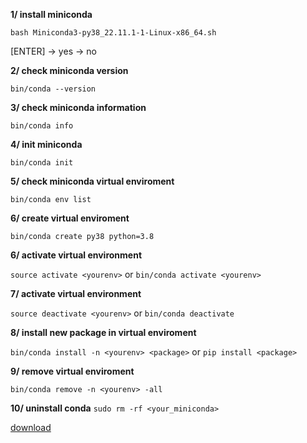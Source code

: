 **1/ install miniconda**

`bash Miniconda3-py38_22.11.1-1-Linux-x86_64.sh`

[ENTER] -> yes -> no

**2/ check miniconda version**

`bin/conda --version`

**3/ check miniconda information**

`bin/conda info`

**4/ init miniconda**

`bin/conda init`

**5/ check miniconda virtual enviroment**

`bin/conda env list`

**6/ create virtual enviroment**

`bin/conda create py38 python=3.8`

**6/ activate virtual environment**

`source activate <yourenv>` or `bin/conda activate <yourenv>`

**7/ activate virtual environment**

`source deactivate <yourenv>` or `bin/conda deactivate`

**8/ install new package in virtual enviroment**

`bin/conda install -n <yourenv> <package>` or `pip install <package>`

**9/ remove virtual enviroment**

`bin/conda remove -n <yourenv> -all`

**10/ uninstall conda**
`sudo rm -rf <your_miniconda>`

[download](https://repo.anaconda.com/miniconda/)
